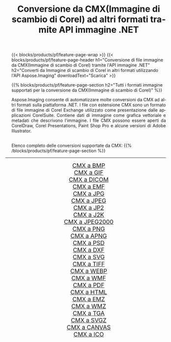 ﻿---
title: Conversione da CMX(Immagine di scambio di Corel) ad altri formati tramite API immagine .NET 
weight: 3920
url: /it/net/conversion/from/cmx/ 
lang: it
langdirlevel: 2
locales: zh-hans,ja,it,ru,de,es,fr,nl,id,lt,pl,pt,vi,tr,ko,zh-hant,ar,hi,th,sv,cs,uk,he
description: Usando Aspose.Imaging puoi facilmente convertire da CMX(Immagine di scambio di Corel) ad altri formati
---

{{< blocks/products/pf/feature-page-wrap >}}
{{< blocks/products/pf/feature-page-header h1="Conversione di file immagine da CMX(Immagine di scambio di Corel) tramite l'API immagine .NET" h2="Converti da Immagine di scambio di Corel in altri formati utilizzando l'API Aspose.Imaging" downloadText="Scarica" >}}


{{% blocks/products/pf/feature-page-section  h2="Tutti i formati immagine supportati per la conversione da CMX(Immagine di scambio di Corel)" %}}
<p align=justify>Aspose.Imaging consente di automatizzare molte conversioni da CMX ad altri formati sulla piattaforma .NET. I file con estensione CMX sono un formato di file immagine di Corel Exchange utilizzato come presentazione dalle applicazioni CorelSuite. Contiene dati di immagine come grafica vettoriale e metadati che descrivono l'immagine. I file CMX possono essere aperti da CorelDraw, Corel Presentations, Paint Shop Pro e alcune versioni di Adobe Illustrator.</p>
<br/>
Elenco completo delle conversioni supportate da CMX:
{{% /blocks/products/pf/feature-page-section %}}
<div class="container-fluid productfamilypage bg-gray">
    <div class="convertypes bg-gray agp-content section">
        <div class="container">
		<hr style="margin-left:-20px;"/>
		<div class="row other-converters" style="gap: 10px;font-size: 19px;text-align:center;">
		    <div class='col-md-2 other-converter remove-lp remove-rp'><a href="/imaging/it/net/conversion/cmx-to-bmp/" style="padding:15px;">CMX a BMP</a></div><div class='col-md-2 other-converter remove-lp remove-rp'><a href="/imaging/it/net/conversion/cmx-to-gif/" style="padding:15px;">CMX a GIF</a></div><div class='col-md-2 other-converter remove-lp remove-rp'><a href="/imaging/it/net/conversion/cmx-to-dicom/" style="padding:15px;">CMX a DICOM</a></div><div class='col-md-2 other-converter remove-lp remove-rp'><a href="/imaging/it/net/conversion/cmx-to-emf/" style="padding:15px;">CMX a EMF</a></div><div class='col-md-2 other-converter remove-lp remove-rp'><a href="/imaging/it/net/conversion/cmx-to-jpg/" style="padding:15px;">CMX a JPG</a></div><div class='col-md-2 other-converter remove-lp remove-rp'><a href="/imaging/it/net/conversion/cmx-to-jpeg/" style="padding:15px;">CMX a JPEG</a></div><div class='col-md-2 other-converter remove-lp remove-rp'><a href="/imaging/it/net/conversion/cmx-to-jp2/" style="padding:15px;">CMX a JP2</a></div><div class='col-md-2 other-converter remove-lp remove-rp'><a href="/imaging/it/net/conversion/cmx-to-j2k/" style="padding:15px;">CMX a J2K</a></div><div class='col-md-2 other-converter remove-lp remove-rp'><a href="/imaging/it/net/conversion/cmx-to-jpeg2000/" style="padding:15px;">CMX a JPEG2000</a></div><div class='col-md-2 other-converter remove-lp remove-rp'><a href="/imaging/it/net/conversion/cmx-to-png/" style="padding:15px;">CMX a PNG</a></div><div class='col-md-2 other-converter remove-lp remove-rp'><a href="/imaging/it/net/conversion/cmx-to-apng/" style="padding:15px;">CMX a APNG</a></div><div class='col-md-2 other-converter remove-lp remove-rp'><a href="/imaging/it/net/conversion/cmx-to-psd/" style="padding:15px;">CMX a PSD</a></div><div class='col-md-2 other-converter remove-lp remove-rp'><a href="/imaging/it/net/conversion/cmx-to-dxf/" style="padding:15px;">CMX a DXF</a></div><div class='col-md-2 other-converter remove-lp remove-rp'><a href="/imaging/it/net/conversion/cmx-to-svg/" style="padding:15px;">CMX a SVG</a></div><div class='col-md-2 other-converter remove-lp remove-rp'><a href="/imaging/it/net/conversion/cmx-to-tiff/" style="padding:15px;">CMX a TIFF</a></div><div class='col-md-2 other-converter remove-lp remove-rp'><a href="/imaging/it/net/conversion/cmx-to-webp/" style="padding:15px;">CMX a WEBP</a></div><div class='col-md-2 other-converter remove-lp remove-rp'><a href="/imaging/it/net/conversion/cmx-to-wmf/" style="padding:15px;">CMX a WMF</a></div><div class='col-md-2 other-converter remove-lp remove-rp'><a href="/imaging/it/net/conversion/cmx-to-pdf/" style="padding:15px;">CMX a PDF</a></div><div class='col-md-2 other-converter remove-lp remove-rp'><a href="/imaging/it/net/conversion/cmx-to-html/" style="padding:15px;">CMX a HTML</a></div><div class='col-md-2 other-converter remove-lp remove-rp'><a href="/imaging/it/net/conversion/cmx-to-emz/" style="padding:15px;">CMX a EMZ</a></div><div class='col-md-2 other-converter remove-lp remove-rp'><a href="/imaging/it/net/conversion/cmx-to-wmz/" style="padding:15px;">CMX a WMZ</a></div><div class='col-md-2 other-converter remove-lp remove-rp'><a href="/imaging/it/net/conversion/cmx-to-tga/" style="padding:15px;">CMX a TGA</a></div><div class='col-md-2 other-converter remove-lp remove-rp'><a href="/imaging/it/net/conversion/cmx-to-svgz/" style="padding:15px;">CMX a SVGZ</a></div><div class='col-md-2 other-converter remove-lp remove-rp'><a href="/imaging/it/net/conversion/cmx-to-canvas/" style="padding:15px;">CMX a CANVAS</a></div><div class='col-md-2 other-converter remove-lp remove-rp'><a href="/imaging/it/net/conversion/cmx-to-ico/" style="padding:15px;">CMX a ICO</a></div>
                </div>
        </div>
    </div>
</div>
<br/>

